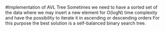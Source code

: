 #Implementation of AVL Tree
Sometimes we need to have a sorted set of the data where we may insert a new element for O(logN) time complexity and have the possibility to iterate it in ascending or descending orders 
For this purpose the best solution is a self-balanced binary search tree.


